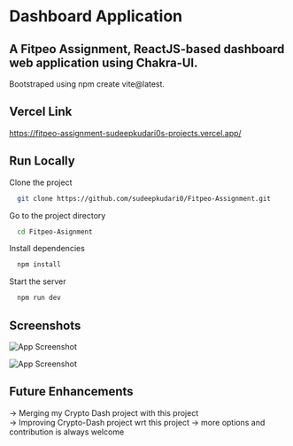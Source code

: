 
# Dashboard Application

A Fitpeo Assignment, ReactJS-based dashboard web application using 
Chakra-UI.   
-
Bootstraped using npm create vite@latest.




## Vercel Link
https://fitpeo-assignment-sudeepkudari0s-projects.vercel.app/
## Run Locally

Clone the project

```bash
  git clone https://github.com/sudeepkudari0/Fitpeo-Assignment.git
```

Go to the project directory

```bash
  cd Fitpeo-Asignment
```

Install dependencies

```bash
  npm install
```

Start the server

```bash
  npm run dev
```


## Screenshots

![App Screenshot](https://raw.github.com/sudeepkudari0/Fitpeo-Assignment/main/screenshots/fitpeo1.png)

![App Screenshot](https://raw.github.com/sudeepkudari0/Fitpeo-Assignment/main/screenshots/fitpeo2.png)
## Future Enhancements

-> Merging my Crypto Dash project with this project  
-> Improving Crypto-Dash project wrt this project
-> more options and contribution is always welcome

